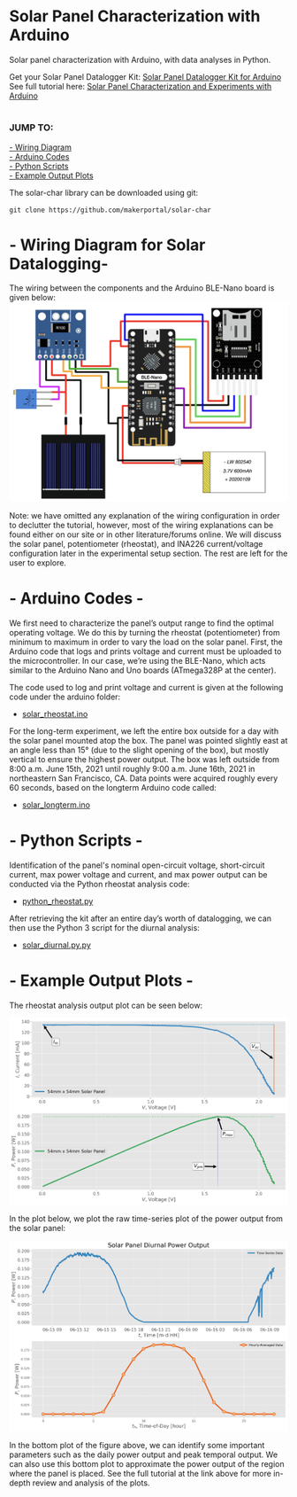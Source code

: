 # Solar Panel Characterization with Arduino
Solar panel characterization with Arduino, with data analyses in Python.

Get your Solar Panel Datalogger Kit: [Solar Panel Datalogger Kit for Arduino](https://makersportal.com/shop/solar-panel-datalogger-kit-for-arduino) <br>
See full tutorial here: [Solar Panel Characterization and Experiments with Arduino](https://makersportal.com/blog/solar-panel-characterization-and-experiments-with-arduino) <br>

# 
### JUMP TO:
<a href="#wiring">- Wiring Diagram</a><br>
<a href="#arduino">- Arduino Codes</a><br>
<a href="#python">- Python Scripts</a><br>
<a href="#results">- Example Output Plots</a><br>

The solar-char library can be downloaded using git:

    git clone https://github.com/makerportal/solar-char

<a id="wiring"></a>
# - Wiring Diagram for Solar Datalogging-

The wiring between the components and the Arduino BLE-Nano board is given below:
![Solar Char Wiring](/images/experiment_setup_wiring_github.jpg)

Note: we have omitted any explanation of the wiring configuration in order to declutter the tutorial, however, most of the wiring explanations can be found either on our site or in other literature/forums online. We will discuss the solar panel, potentiometer (rheostat), and INA226 current/voltage configuration later in the experimental setup section. The rest are left for the user to explore.

<a id="arduino"></a>
# - Arduino Codes -

We first need to characterize the panel’s output range to find the optimal operating voltage. We do this by turning the rheostat (potentiometer) from minimum to maximum in order to vary the load on the solar panel. First, the Arduino code that logs and prints voltage and current must be uploaded to the microcontroller. In our case, we’re using the BLE-Nano, which acts similar to the Arduino Nano and Uno boards (ATmega328P at the center). 

The code used to log and print voltage and current is given at the following code under the arduino folder:

- [solar_rheostat.ino](/arduino/solar_rheostat.ino)

For the long-term experiment, we left the entire box outside for a day with the solar panel mounted atop the box. The panel was pointed slightly east at an angle less than 15° (due to the slight opening of the box), but mostly vertical to ensure the highest power output. The box was left outside from 8:00 a.m. June 15th, 2021 until roughly 9:00 a.m. June 16th, 2021 in northeastern San Francisco, CA. Data points were acquired roughly every 60 seconds, based on the longterm Arduino code called:

- [solar_longterm.ino](/arduino/solar_longterm.ino)
    
<a id="python"></a>
# - Python Scripts -

Identification of the panel's nominal open-circuit voltage, short-circuit current, max power voltage and current, and max power output can be conducted via the Python rheostat analysis code:

- [python_rheostat.py](/python/python_rheostat.py)

After retrieving the kit after an entire day’s worth of datalogging, we can then use the Python 3 script for the diurnal analysis:

- [solar_diurnal.py.py](/python/solar_diurnal.py.py)

<a id="results"></a>
# - Example Output Plots -

The rheostat analysis output plot can be seen below: 

![Solar Panel Char Output](images/solar_panel_char_output.png)

In the plot below, we plot the raw time-series plot of the power output from the solar panel:

![Solar Panel Diurnal Plot](images/solar_output_diurnal_profile_github.png)

In the bottom plot of the figure above, we can identify some important parameters such as the daily power output and peak temporal output. We can also use this bottom plot to approximate the power output of the region where the panel is placed. See the full tutorial at the link above for more in-depth review and analysis of the plots.

